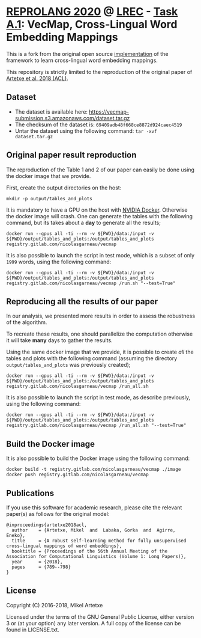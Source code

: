 # [REPROLANG 2020](https://lrec2020.lrec-conf.org/en/reprolang2020/call-for-papers/) @ [LREC](https://lrec2020.lrec-conf.org/en/) - [Task A.1](https://lrec2020.lrec-conf.org/en/reprolang2020/selected-tasks/): VecMap, Cross-Lingual Word Embedding Mappings

This is a fork from the original open source [implementation](https://github.com/artetxem/vecmap) of the framework to learn cross-lingual word embedding mappings.

This repository is strictly limited to the reproduction of the original paper of [Artetxe et al. 2018 (ACL)](https://aclweb.org/anthology/P18-1073).


## Dataset
- The dataset is available here: https://vecmap-submission.s3.amazonaws.com/dataset.tar.gz
- The checksum of the dataset is: `69409adb48f668ce8872d924caec4519`
- Untar the dataset using the following command: `tar -xvf dataset.tar.gz`

## Original paper result reproduction
The reproduction of the Table 1 and 2 of our paper can easily be done using the docker image that we provide.

First, create the output directories on the host:

```shell script
mkdir -p output/tables_and_plots
```

It is mandatory to have a GPU on the host with [NVIDIA Docker](https://github.com/NVIDIA/nvidia-docker).
Otherwise the docker image will crash.
One can generate the tables with the following command, but its takes about a **day** to generate all the results;

```shell script
docker run --gpus all -ti --rm -v ${PWD}/data:/input -v ${PWD}/output/tables_and_plots:/output/tables_and_plots registry.gitlab.com/nicolasgarneau/vecmap 
```

It is also possible to launch the script in test mode, which is a subset of only `1999` words, using the following command:

```shell script
docker run --gpus all -ti --rm -v ${PWD}/data:/input -v ${PWD}/output/tables_and_plots:/output/tables_and_plots registry.gitlab.com/nicolasgarneau/vecmap /run.sh "--test=True"
```

## Reproducing all the results of our paper

In our analysis, we presented more results in order to assess the robustness of the algorithm.

To recreate these results, one should parallelize the computation otherwise it will take **many** days to gather the results.

Using the same docker image that we provide, it is possible to create *all* the tables and plots with the following command (assuming the directory `output/tables_and_plots` was previously created);

```shell script
docker run --gpus all -ti --rm -v ${PWD}/data:/input -v ${PWD}/output/tables_and_plots:/output/tables_and_plots registry.gitlab.com/nicolasgarneau/vecmap /run_all.sh 
```

It is also possible to launch the script in test mode, as describe previously, using the following command:

```shell script
docker run --gpus all -ti --rm -v ${PWD}/data:/input -v ${PWD}/output/tables_and_plots:/output/tables_and_plots registry.gitlab.com/nicolasgarneau/vecmap /run_all.sh "--test=True"
```

##  Build the Docker image
It is also possible to build the Docker image using the following command:

```shell script
docker build -t registry.gitlab.com/nicolasgarneau/vecmap ./image
docker push registry.gitlab.com/nicolasgarneau/vecmap
```


## Publications

If you use this software for academic research, please cite the relevant paper(s) as follows for the original model:

```
@inproceedings{artetxe2018acl,
  author    = {Artetxe, Mikel  and  Labaka, Gorka  and  Agirre, Eneko},
  title     = {A robust self-learning method for fully unsupervised cross-lingual mappings of word embeddings},
  booktitle = {Proceedings of the 56th Annual Meeting of the Association for Computational Linguistics (Volume 1: Long Papers)},
  year      = {2018},
  pages     = {789--798}
}
```

License
-------

Copyright (C) 2016-2018, Mikel Artetxe

Licensed under the terms of the GNU General Public License, either version 3 or (at your option) any later version. A full copy of the license can be found in LICENSE.txt.
